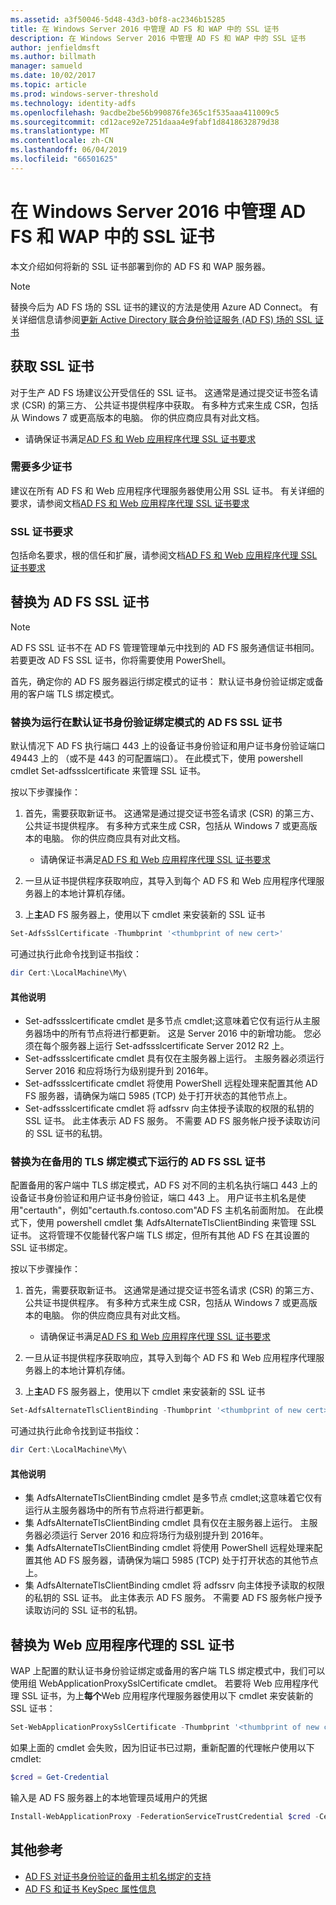 ```yaml
---
ms.assetid: a3f50046-5d48-43d3-b0f8-ac2346b15285
title: 在 Windows Server 2016 中管理 AD FS 和 WAP 中的 SSL 证书
description: 在 Windows Server 2016 中管理 AD FS 和 WAP 中的 SSL 证书
author: jenfieldmsft
ms.author: billmath
manager: samueld
ms.date: 10/02/2017
ms.topic: article
ms.prod: windows-server-threshold
ms.technology: identity-adfs
ms.openlocfilehash: 9acdbe2be56b990876fe365c1f535aaa411009c5
ms.sourcegitcommit: cd12ace92e7251daaa4e9fabf1d8418632879d38
ms.translationtype: MT
ms.contentlocale: zh-CN
ms.lasthandoff: 06/04/2019
ms.locfileid: "66501625"
---
```

# <a name="managing-ssl-certificates-in-ad-fs-and-wap-in-windows-server-2016"></a>在 Windows Server 2016 中管理 AD FS 和 WAP 中的 SSL 证书



本文介绍如何将新的 SSL 证书部署到你的 AD FS 和 WAP 服务器。

>[!NOTE]
>替换今后为 AD FS 场的 SSL 证书的建议的方法是使用 Azure AD Connect。  有关详细信息请参阅[更新 Active Directory 联合身份验证服务 (AD FS) 场的 SSL 证书](https://docs.microsoft.com/azure/active-directory/connect/active-directory-aadconnectfed-ssl-update)

## <a name="obtaining-your-ssl-certificates"></a>获取 SSL 证书
对于生产 AD FS 场建议公开受信任的 SSL 证书。 这通常是通过提交证书签名请求 (CSR) 的第三方、 公共证书提供程序中获取。 有多种方式来生成 CSR，包括从 Windows 7 或更高版本的电脑。 你的供应商应具有对此文档。

- 请确保证书满足[AD FS 和 Web 应用程序代理 SSL 证书要求](https://technet.microsoft.com/windows-server-docs/identity/ad-fs/overview/AD-FS-2016-Requirements#BKMK_1)

### <a name="how-many-certificates-are-needed"></a>需要多少证书
建议在所有 AD FS 和 Web 应用程序代理服务器使用公用 SSL 证书。 有关详细的要求，请参阅文档[AD FS 和 Web 应用程序代理 SSL 证书要求](https://technet.microsoft.com/windows-server-docs/identity/ad-fs/overview/AD-FS-2016-Requirements#BKMK_1)

### <a name="ssl-certificate-requirements"></a>SSL 证书要求
包括命名要求，根的信任和扩展，请参阅文档[AD FS 和 Web 应用程序代理 SSL 证书要求](https://technet.microsoft.com/windows-server-docs/identity/ad-fs/overview/AD-FS-2016-Requirements#BKMK_1)

## <a name="replacing-the-ssl-certificate-for-ad-fs"></a>替换为 AD FS SSL 证书
> [!NOTE]
> AD FS SSL 证书不在 AD FS 管理管理单元中找到的 AD FS 服务通信证书相同。 若要更改 AD FS SSL 证书，你将需要使用 PowerShell。

首先，确定你的 AD FS 服务器运行绑定模式的证书： 默认证书身份验证绑定或备用的客户端 TLS 绑定模式。

### <a name="replacing-the-ssl-certificate-for-ad-fs-running-in-default-certificate-authentication-binding-mode"></a>替换为运行在默认证书身份验证绑定模式的 AD FS SSL 证书
默认情况下 AD FS 执行端口 443 上的设备证书身份验证和用户证书身份验证端口 49443 上的 （或不是 443 的可配置端口）。
在此模式下，使用 powershell cmdlet Set-adfssslcertificate 来管理 SSL 证书。

按以下步骤操作：

1. 首先，需要获取新证书。 这通常是通过提交证书签名请求 (CSR) 的第三方、 公共证书提供程序。 有多种方式来生成 CSR，包括从 Windows 7 或更高版本的电脑。 你的供应商应具有对此文档。

    * 请确保证书满足[AD FS 和 Web 应用程序代理 SSL 证书要求](https://technet.microsoft.com/windows-server-docs/identity/ad-fs/overview/AD-FS-2016-Requirements#BKMK_1)

1. 一旦从证书提供程序获取响应，其导入到每个 AD FS 和 Web 应用程序代理服务器上的本地计算机存储。

1. 上**主**AD FS 服务器上，使用以下 cmdlet 来安装新的 SSL 证书

```powershell
Set-AdfsSslCertificate -Thumbprint '<thumbprint of new cert>'
```

可通过执行此命令找到证书指纹：

```powershell
dir Cert:\LocalMachine\My\
```

#### <a name="additional-notes"></a>其他说明

* Set-adfssslcertificate cmdlet 是多节点 cmdlet;这意味着它仅有运行从主服务器场中的所有节点将进行都更新。 这是 Server 2016 中的新增功能。 您必须在每个服务器上运行 Set-adfssslcertificate Server 2012 R2 上。
* Set-adfssslcertificate cmdlet 具有仅在主服务器上运行。 主服务器必须运行 Server 2016 和应将场行为级别提升到 2016年。
* Set-adfssslcertificate cmdlet 将使用 PowerShell 远程处理来配置其他 AD FS 服务器，请确保为端口 5985 (TCP) 处于打开状态的其他节点上。
* Set-adfssslcertificate cmdlet 将 adfssrv 向主体授予读取的权限的私钥的 SSL 证书。 此主体表示 AD FS 服务。 不需要 AD FS 服务帐户授予读取访问的 SSL 证书的私钥。

### <a name="replacing-the-ssl-certificate-for-ad-fs-running-in-alternate-tls-binding-mode"></a>替换为在备用的 TLS 绑定模式下运行的 AD FS SSL 证书
配置备用的客户端中 TLS 绑定模式，AD FS 对不同的主机名执行端口 443 上的设备证书身份验证和用户证书身份验证，端口 443 上。 用户证书主机名是使用"certauth"，例如"certauth.fs.contoso.com"AD FS 主机名前面附加。
在此模式下，使用 powershell cmdlet 集 AdfsAlternateTlsClientBinding 来管理 SSL 证书。 这将管理不仅能替代客户端 TLS 绑定，但所有其他 AD FS 在其设置的 SSL 证书绑定。

按以下步骤操作：

1. 首先，需要获取新证书。 这通常是通过提交证书签名请求 (CSR) 的第三方、 公共证书提供程序。 有多种方式来生成 CSR，包括从 Windows 7 或更高版本的电脑。 你的供应商应具有对此文档。

    * 请确保证书满足[AD FS 和 Web 应用程序代理 SSL 证书要求](https://technet.microsoft.com/windows-server-docs/identity/ad-fs/overview/AD-FS-2016-Requirements#BKMK_1)

1. 一旦从证书提供程序获取响应，其导入到每个 AD FS 和 Web 应用程序代理服务器上的本地计算机存储。

1. 上**主**AD FS 服务器上，使用以下 cmdlet 来安装新的 SSL 证书

```powershell
Set-AdfsAlternateTlsClientBinding -Thumbprint '<thumbprint of new cert>'
```

可通过执行此命令找到证书指纹：

```powershell
dir Cert:\LocalMachine\My\
```

#### <a name="additional-notes"></a>其他说明

* 集 AdfsAlternateTlsClientBinding cmdlet 是多节点 cmdlet;这意味着它仅有运行从主服务器场中的所有节点将进行都更新。
* 集 AdfsAlternateTlsClientBinding cmdlet 具有仅在主服务器上运行。 主服务器必须运行 Server 2016 和应将场行为级别提升到 2016年。
* 集 AdfsAlternateTlsClientBinding cmdlet 将使用 PowerShell 远程处理来配置其他 AD FS 服务器，请确保为端口 5985 (TCP) 处于打开状态的其他节点上。
* 集 AdfsAlternateTlsClientBinding cmdlet 将 adfssrv 向主体授予读取的权限的私钥的 SSL 证书。 此主体表示 AD FS 服务。 不需要 AD FS 服务帐户授予读取访问的 SSL 证书的私钥。

## <a name="replacing-the-ssl-certificate-for-the-web-application-proxy"></a>替换为 Web 应用程序代理的 SSL 证书
WAP 上配置的默认证书身份验证绑定或备用的客户端 TLS 绑定模式中，我们可以使用组 WebApplicationProxySslCertificate cmdlet。
若要将 Web 应用程序代理 SSL 证书，为上**每个**Web 应用程序代理服务器使用以下 cmdlet 来安装新的 SSL 证书：

```powershell
Set-WebApplicationProxySslCertificate -Thumbprint '<thumbprint of new cert>'
```

如果上面的 cmdlet 会失败，因为旧证书已过期，重新配置的代理帐户使用以下 cmdlet:

```powershell
$cred = Get-Credential
```

输入是 AD FS 服务器上的本地管理员域用户的凭据

```powershell
Install-WebApplicationProxy -FederationServiceTrustCredential $cred -CertificateThumbprint '<thumbprint of new cert>' -FederationServiceName 'fs.contoso.com'
```

## <a name="additional-references"></a>其他参考  
* [AD FS 对证书身份验证的备用主机名绑定的支持](../operations/AD-FS-support-for-alternate-hostname-binding-for-certificate-authentication.md)
* [AD FS 和证书 KeySpec 属性信息](../technical-reference/AD-FS-and-KeySpec-Property.md)
